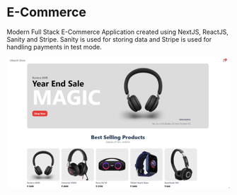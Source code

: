 E-Commerce
==========

Modern Full Stack E-Commerce Application created using NextJS, ReactJS, Sanity and Stripe. Sanity is used for storing data and Stripe is used for handling payments in test mode.  

![Main Page](./assets/main-page.png)
